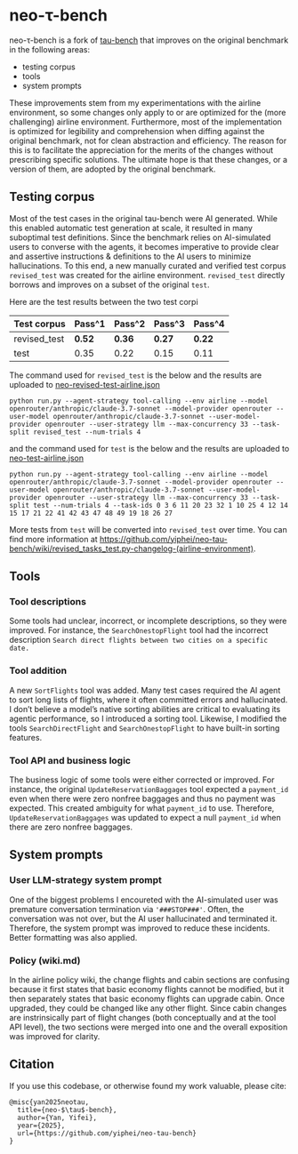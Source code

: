 # neo-**τ-bench**

neo-τ-bench is a fork of [tau-bench](https://github.com/sierra-research/tau-bench) that improves on the original benchmark in the following areas:

- testing corpus
- tools
- system prompts

These improvements stem from my experimentations with the airline environment, so some changes only apply to or are optimized for the (more challenging) airline environment. Furthermore, most of the implementation is optimized for legibility and comprehension when diffing against the original benchmark, not for clean abstraction and efficiency. The reason for this is to facilitate the appreciation for the merits of the changes without prescribing specific solutions. The ultimate hope is that these changes, or a version of them, are adopted by the original benchmark.

## Testing corpus

Most of the test cases in the original tau-bench were AI generated. While this enabled automatic test generation at scale, it resulted in many suboptimal test definitions. Since the benchmark relies on AI-simulated users to converse with the agents, it becomes imperative to provide clear and assertive instructions & definitions to the AI users to minimize hallucinations. To this end, a new manually curated and verified test corpus `revised_test` was created for the airline environment. `revised_test` directly borrows and improves on a subset of the original `test`. 

Here are the test results between the two test corpi

| Test corpus       | Pass^1 | Pass^2 | Pass^3 | Pass^4 |
| -------------- | ------ | ------ | ------ | ------ |
| revised_test      | **0.52**     | **0.36**     | **0.27**     | **0.22**     |
| test     | 0.35     | 0.22     | 0.15     | 0.11    |

The command used for `revised_test` is the below and the results are uploaded to [neo-revised-test-airline.json](historical_trajectories/neo-revised-test-airline.json)
```
python run.py --agent-strategy tool-calling --env airline --model openrouter/anthropic/claude-3.7-sonnet --model-provider openrouter --user-model openrouter/anthropic/claude-3.7-sonnet --user-model-provider openrouter --user-strategy llm --max-concurrency 33 --task-split revised_test --num-trials 4
```
and the command used for `test` is the below and the results are uploaded to [neo-test-airline.json](historical_trajectories/neo-test-airline.json)
```
python run.py --agent-strategy tool-calling --env airline --model openrouter/anthropic/claude-3.7-sonnet --model-provider openrouter --user-model openrouter/anthropic/claude-3.7-sonnet --user-model-provider openrouter --user-strategy llm --max-concurrency 33 --task-split test --num-trials 4 --task-ids 0 3 6 11 20 23 32 1 10 25 4 12 14 15 17 21 22 41 42 43 47 48 49 19 18 26 27
```

More tests from `test` will be converted into `revised_test` over time. You can find more information at https://github.com/yiphei/neo-tau-bench/wiki/revised_tasks_test.py-changelog-(airline-environment). 

## Tools

### Tool descriptions

Some tools had unclear, incorrect, or incomplete descriptions, so they were improved. For instance, the `SearchOnestopFlight` tool had the incorrect description `Search direct flights between two cities on a specific date.`

### Tool addition

A new `SortFlights` tool was added. Many test cases required the AI agent to sort long lists of flights, where it often committed errors and hallucinated. I don’t believe a model’s native sorting abilities are critical to evaluating its agentic performance, so I introduced a sorting tool. Likewise, I modified the tools `SearchDirectFlight` and `SearchOnestopFlight` to have built-in sorting features.

### Tool API and business logic

The business logic of some tools were either corrected or improved. For instance, the original `UpdateReservationBaggages` tool expected a `payment_id` even when there were zero nonfree baggages and thus no payment was expected. This created ambiguity for what `payment_id` to use. Therefore, `UpdateReservationBaggages` was updated to expect a null `payment_id` when there are zero nonfree baggages.

## System prompts

### User LLM-strategy system prompt

One of the biggest problems I encoureted with the AI-simulated user was premature conversation termination via `'###STOP###'`. Often, the conversation was not over, but the AI user hallucinated and terminated it. Therefore, the system prompt was improved to reduce these incidents. Better formatting was also applied.

### Policy (wiki.md)

In the airline policy wiki, the change flights and cabin sections are confusing because it first states that basic economy flights cannot be modified, but it then separately states that basic economy flights can upgrade cabin. Once upgraded, they could be changed like any other flight. Since cabin changes are instrinsically part of flight changes (both conceptually and at the tool API level), the two sections were merged into one and the overall exposition was improved for clarity.

## Citation

If you use this codebase, or otherwise found my work valuable, please cite:

```
@misc{yan2025neotau,
  title={neo-$\tau$-bench},
  author={Yan, Yifei},
  year={2025},
  url={https://github.com/yiphei/neo-tau-bench}
}
```